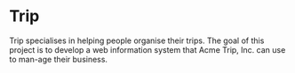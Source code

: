 # Trip
Trip specialises in helping people organise their trips.
The goal of this project is to develop a web information system that Acme Trip, Inc. can use to man-age their business.
